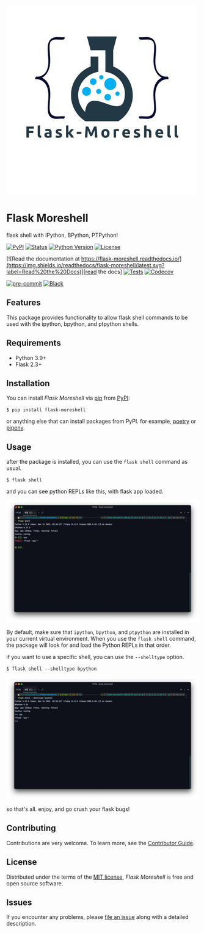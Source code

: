![flask-moreshell-logo.jpg](docs%2Fflask-moreshell-logo.jpg)

# Flask Moreshell

flask shell with IPython, BPython, PTPython!

[![PyPI](https://img.shields.io/pypi/v/flask-moreshell.svg)][pypi_]
[![Status](https://img.shields.io/pypi/status/flask-moreshell.svg)][status]
[![Python Version](https://img.shields.io/pypi/pyversions/flask-moreshell)][python version]
[![License](https://img.shields.io/pypi/l/flask-moreshell)][license]

[![Read the documentation at https://flask-moreshell.readthedocs.io/](https://img.shields.io/readthedocs/flask-moreshell/latest.svg?label=Read%20the%20Docs)][read the docs]
[![Tests](https://github.com/tgoddessana/flask-moreshell/workflows/Tests/badge.svg)][tests]
[![Codecov](https://codecov.io/gh/tgoddessana/flask-moreshell/branch/main/graph/badge.svg)][codecov]

[![pre-commit](https://img.shields.io/badge/pre--commit-enabled-brightgreen?logo=pre-commit&logoColor=white)][pre-commit]
[![Black](https://img.shields.io/badge/code%20style-black-000000.svg)][black]

[pypi_]: https://pypi.org/project/flask-moreshell/
[status]: https://pypi.org/project/flask-moreshell/
[python version]: https://pypi.org/project/flask-moreshell
[read the docs]: https://flask-moreshell.readthedocs.io/
[tests]: https://github.com/tgoddessana/flask-moreshell/actions?workflow=Tests
[codecov]: https://app.codecov.io/gh/tgoddessana/flask-moreshell
[pre-commit]: https://github.com/pre-commit/pre-commit
[black]: https://github.com/psf/black

## Features

This package provides functionality to allow flask shell commands to be used with the ipython, bpython, and ptpython
shells.

## Requirements

- Python 3.9+
- Flask 2.3+

## Installation

You can install _Flask Moreshell_ via [pip] from [PyPI]:

```console
$ pip install flask-moreshell
```

or anything else that can install packages from PyPI. for example, [poetry](https://python-poetry.org/)
or [pipenv](https://pipenv.pypa.io/en/latest/).

## Usage

after the package is installed, you can use the `flask shell` command as usual.

```console
$ flask shell
```

and you can see python REPLs like this, with flask app loaded.

![shell_usage.png](docs%2Fshell_usage.png)

By default, make sure that `ipython`, `bpython`, and `ptpython` are installed in your current virtual environment. When
you
use the `flask shell` command, the package will look for and load the Python REPLs in that order.

if you want to use a specific shell, you can use the `--shelltype` option.

```console
$ flask shell --shelltype bpython
```

![shelltype_usage_bpython.png](docs%2Fshelltype_usage_bpython.png)

so that's all. enjoy, and go crush your flask bugs!

## Contributing

Contributions are very welcome.
To learn more, see the [Contributor Guide].

## License

Distributed under the terms of the [MIT license][license],
_Flask Moreshell_ is free and open source software.

## Issues

If you encounter any problems,
please [file an issue] along with a detailed description.

[pypi]: https://pypi.org/
[file an issue]: https://github.com/tgoddessana/flask-moreshell/issues
[pip]: https://pip.pypa.io/

<!-- github-only -->

[license]: https://github.com/tgoddessana/flask-moreshell/blob/main/LICENSE
[contributor guide]: https://github.com/tgoddessana/flask-moreshell/blob/main/CONTRIBUTING.md
[command-line reference]: https://flask-moreshell.readthedocs.io/en/latest/usage.html
